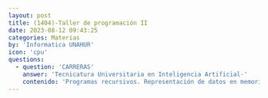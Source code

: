 ```yaml
---
layout: post
title: (1404)-Taller de programación II
date: 2023-08-12 09:43:25
categories: Materias
by: 'Informatica UNAHUR'
icon: 'cpu'
questions:
  - question: 'CARRERAS'
    answer: 'Tecnicatura Universitaria en Inteligencia Artificial-'
    contenido: 'Programas recursivos. Representación de datos en memoria. Paso de variables por valor y por referencia. Tipos abstractos de datos. Estructuras de datos. Estructuras contenedoras: Vectores, matrices, pilas, colas, lista, diccionarios, árboles y grafos. Implementación de estructuras de datos estáticas. Uso dinámico de memoria. Listas y árboles implementados con punteros. Análisis, eficiencia e implementación de estructuras de datos. Algoritmos de recorrido, búsqueda y ordenamiento. Nociones básicas de algoritmos sobre grafos. Conceptos básicos de Programación Orientada a Objetos: objeto y mensaje. Testeo automático y repetible. Nociones básicas sobre manejo de errores. Interrupción del flujo de ejecución: modelado mediante estructuras de control, concepto de excepción.'
---
```

